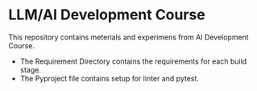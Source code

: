 # LLM/AI Development Course

This repository contains meterials and experimens from AI Development Course.

- The Requirement Directory contains the requirements for each build stage.
- The Pyproject file contains setup for linter and pytest.